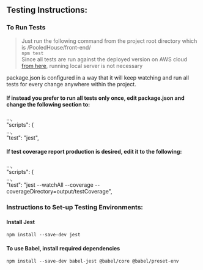 ## Testing Instructions:  

### To Run Tests  
> Just run the following command from the project root directory which is /PooledHouse/front-end/  
`npm test`  
Since all tests are run against the deployed version on AWS cloud [from here](http://front-end-20190514132134-hostingbucket-phdev.s3-website-us-east-1.amazonaws.com/), running local server is not necessary  

package.json is configured in a way that it will keep watching and run all tests for every change anywhere within the project.  

#### If instead you prefer to run all tests only once, edit package.json and change the following section to:   
...,  
"scripts": {  
...,  
"test": "jest",  

#### If test coverage report production is desired, edit it to the following:  
...,  
"scripts": {  
...,  
"test": "jest --watchAll --coverage --coverageDirectory=output/testCoverage",

### Instructions to Set-up Testing Environments:  
#### Install Jest
`npm install --save-dev jest`  

#### To use Babel, install required dependencies  
`npm install --save-dev babel-jest @babel/core @babel/preset-env`  
